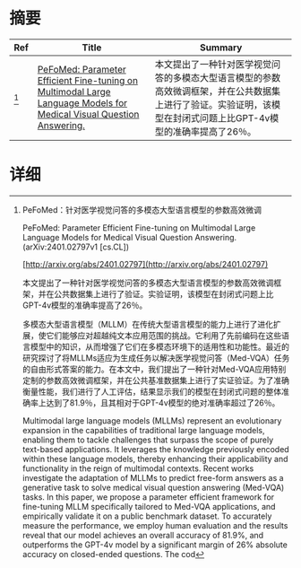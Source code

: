 # 摘要

| Ref | Title | Summary |
| --- | --- | --- |
| [^1] | [PeFoMed: Parameter Efficient Fine-tuning on Multimodal Large Language Models for Medical Visual Question Answering.](http://arxiv.org/abs/2401.02797) | 本文提出了一种针对医学视觉问答的多模态大型语言模型的参数高效微调框架，并在公共数据集上进行了验证。实验证明，该模型在封闭式问题上比GPT-4v模型的准确率提高了26％。 |

# 详细

[^1]: PeFoMed：针对医学视觉问答的多模态大型语言模型的参数高效微调

    PeFoMed: Parameter Efficient Fine-tuning on Multimodal Large Language Models for Medical Visual Question Answering. (arXiv:2401.02797v1 [cs.CL])

    [http://arxiv.org/abs/2401.02797](http://arxiv.org/abs/2401.02797)

    本文提出了一种针对医学视觉问答的多模态大型语言模型的参数高效微调框架，并在公共数据集上进行了验证。实验证明，该模型在封闭式问题上比GPT-4v模型的准确率提高了26％。

    

    多模态大型语言模型（MLLM）在传统大型语言模型的能力上进行了进化扩展，使它们能够应对超越纯文本应用范围的挑战。它利用了先前编码在这些语言模型中的知识，从而增强了它们在多模态环境下的适用性和功能性。最近的研究探讨了将MLLMs适应为生成任务以解决医学视觉问答（Med-VQA）任务的自由形式答案的能力。在本文中，我们提出了一种针对Med-VQA应用特别定制的参数高效微调框架，并在公共基准数据集上进行了实证验证。为了准确衡量性能，我们进行了人工评估，结果显示我们的模型在封闭式问题的整体准确率上达到了81.9％，且其相对于GPT-4v模型的绝对准确率超过了26％。

    Multimodal large language models (MLLMs) represent an evolutionary expansion in the capabilities of traditional large language models, enabling them to tackle challenges that surpass the scope of purely text-based applications. It leverages the knowledge previously encoded within these language models, thereby enhancing their applicability and functionality in the reign of multimodal contexts. Recent works investigate the adaptation of MLLMs to predict free-form answers as a generative task to solve medical visual question answering (Med-VQA) tasks. In this paper, we propose a parameter efficient framework for fine-tuning MLLM specifically tailored to Med-VQA applications, and empirically validate it on a public benchmark dataset. To accurately measure the performance, we employ human evaluation and the results reveal that our model achieves an overall accuracy of 81.9%, and outperforms the GPT-4v model by a significant margin of 26% absolute accuracy on closed-ended questions. The cod
    

